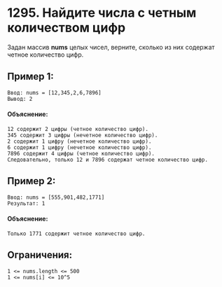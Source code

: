# 1295. Найдите числа с четным количеством цифр

Задан массив **nums** целых чисел, верните, сколько из них содержат четное количество цифр.
## Пример 1:
    Ввод: nums = [12,345,2,6,7896]
    Вывод: 2
#### Объяснение:
    12 содержит 2 цифры (четное количество цифр).
    345 содержит 3 цифры (нечетное количество цифр).
    2 содержит 1 цифру (нечетное количество цифр).
    6 содержит 1 цифру (нечетное количество цифр).
    7896 содержит 4 цифры (четное количество цифр).
    Следовательно, только 12 и 7896 содержат четное количество цифр.
## Пример 2:
    Ввод: nums = [555,901,482,1771]
    Результат: 1
#### Объяснение:
    Только 1771 содержит четное количество цифр.
## Ограничения:
    1 <= nums.length <= 500
    1 <= nums[i] <= 10^5